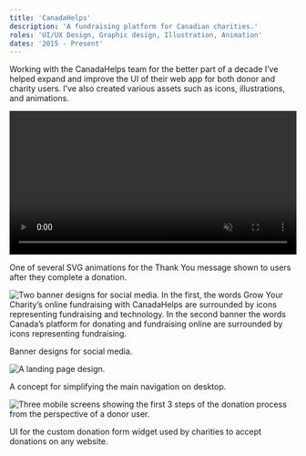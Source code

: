 ```yaml
---
title: 'CanadaHelps'
description: 'A fundraising platform for Canadian charities.'
roles: 'UI/UX Design, Graphic design, Illustration, Animation'
dates: '2015 - Present'
---
```


Working with the CanadaHelps team for the better part of a decade I’ve helped expand and improve the UI of their web app for both donor and charity users.
I’ve also created various assets such as icons, illustrations, and animations.

<p>
<video width="100%" height="auto" class="video" autoplay loop muted>
  <source src="/images/canadahelps/ch-animation-bear.mp4" type="video/mp4">
  Your browser does not support the video tag.
</video>
</p>
<p class="caption">One of several SVG animations for the Thank You message shown to users after they complete a donation.</p>

![Two banner designs for social media. In the first, the words Grow Your Charity’s online fundraising with CanadaHelps are surrounded by icons representing fundraising and technology. In the second banner the words Canada’s platform for donating and fundraising online are surrounded by icons representing fundraising.](/images/canadahelps/ch-illustration-1.png)

<p class="caption">Banner designs for social media.</p>

![A landing page design.](/images/canadahelps/ch-mainnav.png)

<p class="caption">A concept for simplifying the main navigation on desktop.</p>

![Three mobile screens showing the first 3 steps of the donation process from the perspective of a donor user.](/images/canadahelps/cd-cdfWidget-2.png)

<p class="caption">UI for the custom donation form widget used by charities to accept donations on any website.</p>
